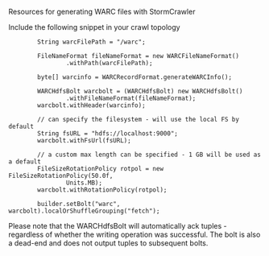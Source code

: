 Resources for generating WARC files with StormCrawler

Include the following snippet in your crawl topology

```
        String warcFilePath = "/warc";

        FileNameFormat fileNameFormat = new WARCFileNameFormat()
                .withPath(warcFilePath);

        byte[] warcinfo = WARCRecordFormat.generateWARCInfo();

        WARCHdfsBolt warcbolt = (WARCHdfsBolt) new WARCHdfsBolt()
                .withFileNameFormat(fileNameFormat);
        warcbolt.withHeader(warcinfo);

        // can specify the filesystem - will use the local FS by default
        String fsURL = "hdfs://localhost:9000";
        warcbolt.withFsUrl(fsURL);
        
        // a custom max length can be specified - 1 GB will be used as a default
        FileSizeRotationPolicy rotpol = new FileSizeRotationPolicy(50.0f,
                Units.MB);
        warcbolt.withRotationPolicy(rotpol);

        builder.setBolt("warc", warcbolt).localOrShuffleGrouping("fetch");
```

Please note that the WARCHdfsBolt will automatically ack tuples - regardless of whether the writing operation was successful. The bolt is also a dead-end and does not output tuples to subsequent bolts.
